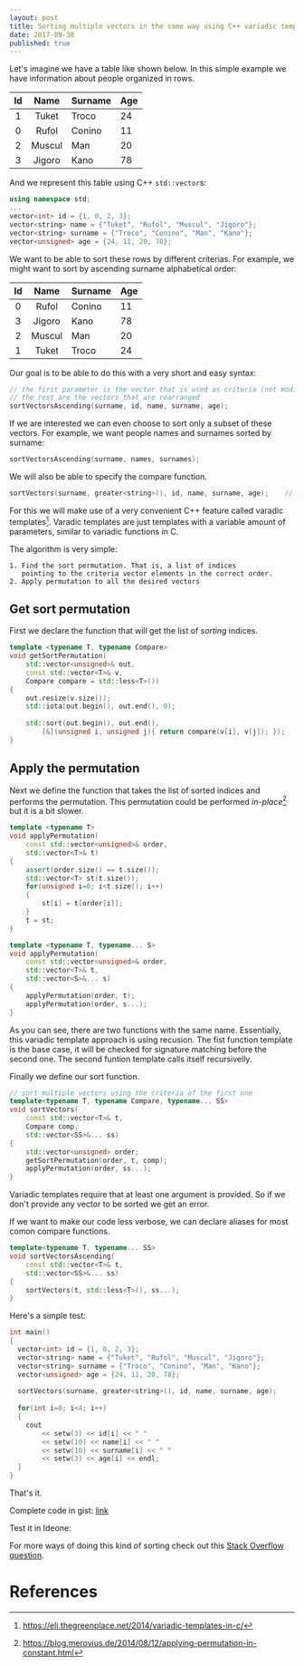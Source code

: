 ```yaml
---
layout: post
title: Sorting multiple vectors in the same way using C++ variadic templates
date: 2017-09-30
published: true
---
```


Let's imagine we have a table like shown below. In this simple example we have information about people organized in rows.

| Id |  Name  | Surname | Age |
|:--:|:------:|---------|-----|
| 1  | Tuket  | Troco   | 24  |
| 0  |  Rufol | Conino  | 11  |
| 2  | Muscul | Man     | 20  |
| 3  | Jigoro | Kano    | 78  |

And we represent this table using C++ `std::vector`s:

```cpp
using namespace std;
...
vector<int> id = {1, 0, 2, 3};
vector<string> name = {"Tuket", "Rufol", "Muscul", "Jigoro"};
vector<string> surname = {"Troco", "Conino", "Man", "Kano"};
vector<unsigned> age = {24, 11, 20, 78};
```

We want to be able to sort these rows by different criterias. For example, we might want to sort by ascending surname alphabetical order:

| Id |  Name  | Surname | Age |
|:--:|:------:|---------|-----|
| 0  |  Rufol | Conino  | 11  |
| 3  | Jigoro | Kano    | 78  |
| 2  | Muscul | Man     | 20  |
| 1  | Tuket  | Troco   | 24  |

Our goal is to be able to do this with a very short and easy syntax:

```cpp
// the first parameter is the vector that is used as criteria (not modified)
// the rest are the vectors that are rearranged
sortVectorsAscending(surname, id, name, surname, age);
```

If we are interested we can even choose to sort only a subset of these vectors. For example, we want people names and surnames sorted by surname:

```cpp
sortVectorsAscending(surname, names, surnames);
```

We will also be able to specify the compare function.

```cpp
sortVectors(surname, greater<string>(), id, name, surname, age);    // descending
```

For this we will make use of a very convenient C++ feature called varadic templates[^variadic]. Varadic templates are just templates with a variable amount of parameters, similar to variadic functions in C.

The algorithm is very simple:
```
1. Find the sort permutation. That is, a list of indices
   pointing to the criteria vector elements in the correct order.
2. Apply permutation to all the desired vectors
```

## Get sort permutation

First we declare the function that will get the list of _sorting_ indices.

```cpp
template <typename T, typename Compare>
void getSortPermutation(
    std::vector<unsigned>& out,
    const std::vector<T>& v,
    Compare compare = std::less<T>())
{
    out.resize(v.size());
    std::iota(out.begin(), out.end(), 0);
    
    std::sort(out.begin(), out.end(),
        [&](unsigned i, unsigned j){ return compare(v[i], v[j]); });
}
```

## Apply the permutation

Next we define the function that takes the list of sorted indices and performs the permutation. This permutation could be performed _in-place_[^inplace] but it is a bit slower.

```cpp
template <typename T>
void applyPermutation(
    const std::vector<unsigned>& order,
    std::vector<T>& t)
{
    assert(order.size() == t.size());
    std::vector<T> st(t.size());
    for(unsigned i=0; i<t.size(); i++)
    {
        st[i] = t[order[i]];
    }
    t = st;
}

template <typename T, typename... S>
void applyPermutation(
    const std::vector<unsigned>& order,
    std::vector<T>& t,
    std::vector<S>&... s)
{
    applyPermutation(order, t);
    applyPermutation(order, s...);
}
```

As you can see, there are two functions with the same name. Essentially, this variadic template approach is using recusion. The fist function template is the base case, it will be checked for signature matching before the second one. The second funtion template calls itself recursivelly.

Finally we define our sort function.

```cpp
// sort multiple vectors using the criteria of the first one
template<typename T, typename Compare, typename... SS>
void sortVectors(
    const std::vector<T>& t,
    Compare comp,
    std::vector<SS>&... ss)
{
    std::vector<unsigned> order;
    getSortPermutation(order, t, comp);
    applyPermutation(order, ss...);
}
```
Variadic templates require that at least one argument is provided. So if we don't provide any vector to be sorted we get an error.

If we want to make our code less verbose, we can declare aliases for most comon compare functions.

```cpp
template<typename T, typename... SS>
void sortVectorsAscending(
    const std::vector<T>& t,
    std::vector<SS>&... ss)
{
    sortVectors(t, std::less<T>(), ss...);
}
```

Here's a simple test:

```cpp
int main()
{
  vector<int> id = {1, 0, 2, 3};
  vector<string> name = {"Tuket", "Rufol", "Muscul", "Jigoro"};
  vector<string> surname = {"Troco", "Conino", "Man", "Kano"};
  vector<unsigned> age = {24, 11, 20, 78};
  
  sortVectors(surname, greater<string>(), id, name, surname, age);
  
  for(int i=0; i<4; i++)
  {
    cout
        << setw(3) << id[i] << " "
        << setw(10) << name[i] << " "
        << setw(10) << surname[i] << " "
        << setw(3) << age[i] << endl;
  }
}
```

That's it.

Complete code in gist: [link](https://gist.github.com/tuket/df944e4194d39061b9a9f2780e0d2aae)

Test it in Ideone:
<script src="https://ideone.com/e.js/QEAoqL" type="text/javascript" ></script>

For more ways of doing this kind of sorting check out this [Stack Overflow question]([https://stackoverflow.com/questions/17074324/how-can-i-sort-two-vectors-in-the-same-way-with-criteria-that-uses-only-one-of).

# References

[^inplace]: https://blog.merovius.de/2014/08/12/applying-permutation-in-constant.html
[^variadic]: https://eli.thegreenplace.net/2014/variadic-templates-in-c/
